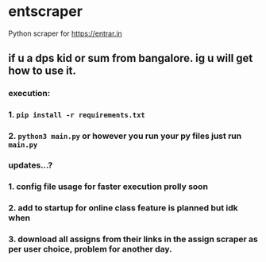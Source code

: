 # entscraper
Python scraper for https://entrar.in

## if u a dps kid or sum from bangalore. ig u will get how to use it.
### execution:
### 1. `pip install -r requirements.txt` 
### 2. `python3 main.py` or however you run your py files just run `main.py`

### updates...?
### 1. config file usage for faster execution prolly soon
### 2. add to startup for online class feature is planned but idk when
### 3. download all assigns from their links in the assign scraper as per user choice, problem for another day.
